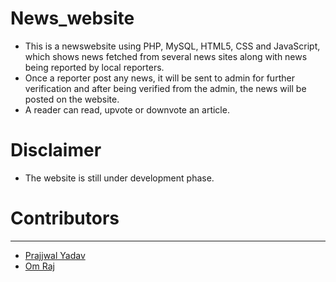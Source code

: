 # News_website
* This is a newswebsite using PHP, MySQL, HTML5, CSS and JavaScript, which shows news fetched from several news sites along with news being reported by local reporters.
* Once a reporter post any news, it will be sent to admin for further verification and after being verified from the admin, the news will be posted on the website.
* A reader can read, upvote or downvote an article.

# Disclaimer
* The website is still under development phase.

# Contributors
---
* [Prajjwal Yadav](https://github.com/prajjyadav)
* [Om Raj](https://github.com/breakit1234)

